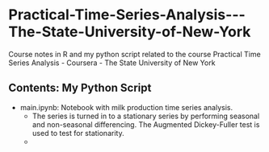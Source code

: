 # Practical-Time-Series-Analysis---The-State-University-of-New-York
Course notes in R and my python script related to the course Practical Time Series Analysis - Coursera - The State University of New York

## Contents: My Python Script

* main.ipynb: Notebook with milk production time series analysis. 
  - The series is turned in to a stationary series by performing seasonal and non-seasonal differencing. The Augmented Dickey-Fuller test is used to test for stationarity.
  - 
